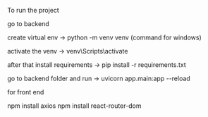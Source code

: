 To run the project 

go to backend

create virtual env -> python -m venv venv (command for windows)

activate the venv -> venv\Scripts\activate

after that install requirements -> pip install -r requirements.txt

go to backend folder and run -> uvicorn app.main:app --reload



for front end 

npm install axios
npm install react-router-dom